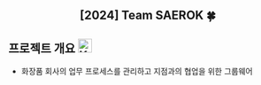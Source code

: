 <div align="center">
<h2>[2024] Team SAEROK 🍀</h2>
</div>

##  프로젝트 개요 <img src="https://raw.githubusercontent.com/Tarikul-Islam-Anik/Animated-Fluent-Emojis/master/Emojis/Objects/Keyboard.png" alt="Keyboard" width="25" height="25" />

- 화장품 회사의 업무 프로세스를 관리하고 지점과의 협업을 위한 그룹웨어
